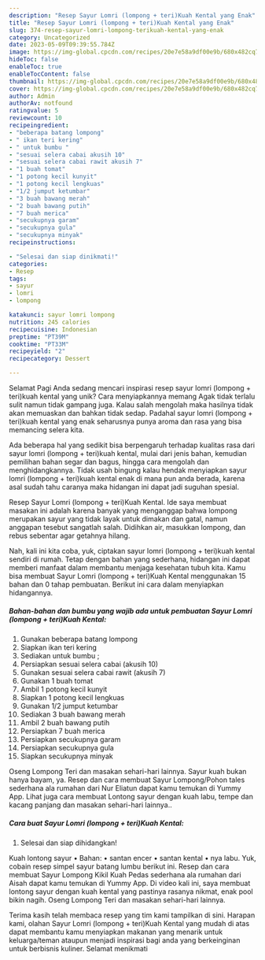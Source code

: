 ```yaml
---
description: "Resep Sayur Lomri (lompong + teri)Kuah Kental yang Enak"
title: "Resep Sayur Lomri (lompong + teri)Kuah Kental yang Enak"
slug: 374-resep-sayur-lomri-lompong-terikuah-kental-yang-enak
category: Uncategorized
date: 2023-05-09T09:39:55.784Z
image: https://img-global.cpcdn.com/recipes/20e7e58a9df00e9b/680x482cq70/sayur-lomri-lompong-terikuah-kental-foto-resep-utama.jpg
hideToc: false
enableToc: true
enableTocContent: false
thumbnail: https://img-global.cpcdn.com/recipes/20e7e58a9df00e9b/680x482cq70/sayur-lomri-lompong-terikuah-kental-foto-resep-utama.jpg
cover: https://img-global.cpcdn.com/recipes/20e7e58a9df00e9b/680x482cq70/sayur-lomri-lompong-terikuah-kental-foto-resep-utama.jpg
author: Admin
authorAv: notfound
ratingvalue: 5
reviewcount: 10
recipeingredient:
- "beberapa batang lompong"
- " ikan teri kering"
- " untuk bumbu "
- "sesuai selera cabai akusih 10"
- "sesuai selera cabai rawit akusih 7"
- "1 buah tomat"
- "1 potong kecil kunyit"
- "1 potong kecil lengkuas"
- "1/2 jumput ketumbar"
- "3 buah bawang merah"
- "2 buah bawang putih"
- "7 buah merica"
- "secukupnya garam"
- "secukupnya gula"
- "secukupnya minyak"
recipeinstructions:

- "Selesai dan siap dinikmati!"
categories:
- Resep
tags:
- sayur
- lomri
- lompong

katakunci: sayur lomri lompong 
nutrition: 245 calories
recipecuisine: Indonesian
preptime: "PT39M"
cooktime: "PT33M"
recipeyield: "2"
recipecategory: Dessert

---
```



Selamat Pagi Anda sedang mencari inspirasi resep sayur lomri (lompong + teri)kuah kental yang unik? Cara menyiapkannya memang Agak tidak terlalu sulit namun tidak gampang juga. Kalau salah mengolah maka hasilnya tidak akan memuaskan dan bahkan tidak sedap. Padahal sayur lomri (lompong + teri)kuah kental yang enak seharusnya punya aroma dan rasa yang bisa memancing selera kita.


Ada beberapa hal yang sedikit bisa berpengaruh terhadap kualitas rasa dari sayur lomri (lompong + teri)kuah kental, mulai dari jenis bahan, kemudian pemilihan bahan segar dan bagus, hingga cara mengolah dan menghidangkannya. Tidak usah bingung kalau hendak menyiapkan sayur lomri (lompong + teri)kuah kental enak di mana pun anda berada, karena asal sudah tahu caranya maka hidangan ini dapat jadi suguhan spesial.

Resep Sayur Lomri (lompong + teri)Kuah Kental. Ide saya membuat masakan ini adalah karena banyak yang menganggap bahwa lompong merupakan sayur yang tidak layak untuk dimakan dan gatal, namun anggapan tesebut sangatlah salah. Didihkan air, masukkan lompong, dan rebus sebentar agar getahnya hilang.


Nah, kali ini kita coba, yuk, ciptakan sayur lomri (lompong + teri)kuah kental sendiri di rumah. Tetap dengan bahan yang sederhana, hidangan ini dapat memberi manfaat dalam membantu menjaga kesehatan tubuh kita. Kamu bisa membuat Sayur Lomri (lompong + teri)Kuah Kental menggunakan 15 bahan dan 0 tahap pembuatan. Berikut ini cara dalam menyiapkan hidangannya.

<!--inarticleads1-->

##### Bahan-bahan dan bumbu yang wajib ada untuk pembuatan Sayur Lomri (lompong + teri)Kuah Kental:

1. Gunakan beberapa batang lompong
1. Siapkan  ikan teri kering
1. Sediakan  untuk bumbu ;
1. Persiapkan sesuai selera cabai (akusih 10)
1. Gunakan sesuai selera cabai rawit (akusih 7)
1. Gunakan 1 buah tomat
1. Ambil 1 potong kecil kunyit
1. Siapkan 1 potong kecil lengkuas
1. Gunakan 1/2 jumput ketumbar
1. Sediakan 3 buah bawang merah
1. Ambil 2 buah bawang putih
1. Persiapkan 7 buah merica
1. Persiapkan secukupnya garam
1. Persiapkan secukupnya gula
1. Siapkan secukupnya minyak


Oseng Lompong Teri dan masakan sehari-hari lainnya. Sayur kuah bukan hanya bayam, ya. Resep dan cara membuat Sayur Lompong/Pohon tales sederhana ala rumahan dari Nur Eliatun dapat kamu temukan di Yummy App. Lihat juga cara membuat Lontong sayur dengan kuah labu, tempe dan kacang panjang dan masakan sehari-hari lainnya.. 

<!--inarticleads2-->

##### Cara buat Sayur Lomri (lompong + teri)Kuah Kental:


1. Selesai dan siap dihidangkan!

Kuah lontong sayur • Bahan: • santan encer • santan kental • nya labu. Yuk, cobain resep simpel sayur batang lumbu berikut ini. Resep dan cara membuat Sayur Lompong Kikil Kuah Pedas sederhana ala rumahan dari Aisah dapat kamu temukan di Yummy App. Di video kali ini, saya membuat lontong sayur dengan kuah kental yang pastinya rasanya nikmat, enak pool bikin nagih. Oseng Lompong Teri dan masakan sehari-hari lainnya. 

Terima kasih telah membaca resep yang tim kami tampilkan di sini. Harapan kami, olahan Sayur Lomri (lompong + teri)Kuah Kental yang mudah di atas dapat membantu kamu menyiapkan makanan yang menarik untuk keluarga/teman ataupun menjadi inspirasi bagi anda yang berkeinginan untuk berbisnis kuliner. Selamat menikmati
